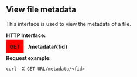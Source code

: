 ## View file metadata
This interface is used to view the metadata of a file.

**HTTP Interface:**

<span style="background-color: red; padding: 10px;"><b>GET</b></span> &nbsp; <b>/metadata/{fid}</b>


**Request example:**
```shell
curl -X GET URL/metadata/<fid>
```